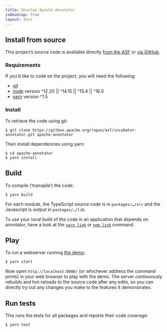 ```yaml
---
title: Develop Apache Annotator
isDevelop: true
layout: docs
---
```


## Install from source

This project’s source code is available directly [from the ASF](https://gitbox.apache.org/repos/asf?p=incubator-annotator.git) or [via GitHub](https://github.com/apache/incubator-annotator).

### Requirements

If you’d like to code on the project, you will need the following:

- [git](https://git-scm.com/)
- [node](https://nodejs.org) version ^12.20 || ^14.15 || ^15.4 || ^16.0
- [yarn](https://www.yarnpkg.com/) version ^1.5

### Install

To retrieve the code using git:

```
$ git clone https://gitbox.apache.org/repos/asf/incubator-annotator.git apache-annotator
```

Then install dependencies using yarn:

``` shell
$ cd apache-annotator
$ yarn install
```

## Build

To compile (‘transpile’) the code:

``` shell
$ yarn build
```

For each module, the TypeScript source code is in `packages/…/src` and the Javascript is output in `packages/…/lib`.

To use your local build of the code in an application that depends on annotator, have a look at the [`yarn link`](https://yarnpkg.com/cli/link) or [`npm link`](https://docs.npmjs.com/cli/v7/commands/npm-link) command.

## Play

To run a webserver running [the demo](https://annotator.apache.org/demo/):

```
$ yarn start
```

Now open `http://localhost:8080/` (or whichever address the command prints) in your web browser to play with the demo. The server continuously rebuilds and hot-reloads to the source code after any edits, so you can directly try out any changes you make to the features it demonstrates.

## Run tests

This runs the tests for all packages and reports their code coverage:

``` shell
$ yarn test
```
